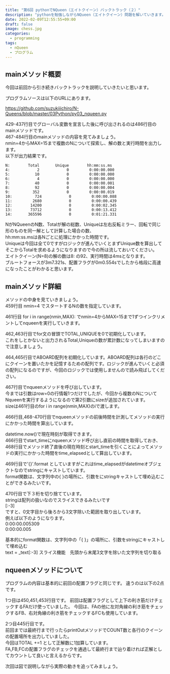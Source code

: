 ```yaml
---
title: "第6回 pythonでNQueen（エイトクイーン）バックトラック（２）"
description: "pythonを勉強しながらNQueen（エイトクイーン）問題を解いていきます。今回は第6回目。今回はバックトラックについて説明します。解を出すmainメソッドなどプログラムの概要を説明します。" 
date: 2022-02-09T12:55:55+09:00
draft: false 
image: chess.jpg
categories:
  - programming 
tags:
  - nQueen 
  - プログラム
---
```

## mainメソッド概要 
 今回は前回から引き続きバックトラックを説明していきたいと思います。        
 
プログラムソースは以下のURLにあります。      

https://github.com/suzukiiichiro/N-Queens/blob/master/03Python/py03_nqueen.py      

429-437行目でグローバル変数を宣言した後に呼び出されるのは486行目のmainメソッドです。  
 467-484行目のmainメソッドの内容を見てみましょう。    
 nmin=4からMAX=15まで複数のNについて探索し、解の数と実行時間を出力します。  
以下が出力結果です。  
 ```
N:        Total       Unique        hh:mm:ss.ms
 4:            2            0         0:00:00.000
 5:           10            0         0:00:00.000
 6:            4            0         0:00:00.000
 7:           40            0         0:00:00.001
 8:           92            0         0:00:00.004
 9:          352            0         0:00:00.019
10:          724            0         0:00:00.088
11:         2680            0         0:00:00.439
12:        14200            0         0:00:02.345
13:        73712            0         0:00:13.412
14:       365596            0         0:01:21.331
 ```
NがNQueenのN数、Totalが解の総数、Uniqueは左右反転ミラー、回転で同じ形のものを同一解として計算した場合の数、  
hh:mm:ss.msは各Nごとに処理にかかった時間です。  
Uniqueは今回は全て0ですがロジックが進んでいくとまずUnique数を算出してそこからTotalを求めるようになりますので今の所は流しておいてください。  
エイトクイーン(N=8)の解の数は8: の92、実行時間は4msとなります。  
ブルートフォースが3m7.321s、配置フラグが0m0.554sでしたから格段に高速になったことがわかると思います。  

## mainメソッド詳細
メソッドの中身を見ていきましょう。  
459行目 nmin=4 でスタートするNの数を指定しています。  

461行目 for i in range(nmin,MAX): でnmin=4からMAX=15まで1ずつインクリメントしてnqueenを実行していきます。  

462,463行目でfor文の冒頭でTOTAL,UNIQUEを0で初期化しています。    
これをしとかないと出力されるTotal,Uniqueの数が累計数になってしまいますので注意しましょう。  

464,465行目でABOARD配列を初期化しています。ABOARD配列は各行のどこにクイーンを置いたかを記憶するための配列です。ロジックが進んでいくと必須の配列になるのですが、今回のロジックでは使用しませんので読み飛ばしてください。  

467行目でnqueenメソッドを呼び出しています。  
今までは引数はrow=0の行情報1つだけでしたが、今回から複数のNについてNqueenを実行するようになるので第2引数にsizeが追加されています。  
sizeは461行目のfor i in range(nmin,MAX)のiで渡します。  

466行目,468-470行目でnqueenメソッドの前後時間を計測してメソッドの実行にかかった時間を算出しています。  

datetime.now()で現在時刻が取得できます。  
466行目でstart_timeにnqueenメソッド呼び出し直前の時間を取得しておき、  
468行目でメソッド終了直後の現在時刻とstart_timeを引くことによってメソッドの実行にかかった時間をtime_elapsedとして算出しています。  

469行目で'{}'.format としていますがこれはtime_elapsedがdatetimeオブジェクトなのでstringにキャストしています。  
format関数は、文字列中の{ }の場所に、引数をにstringキャストして埋め込むことができるみたいです。  

470行目で下３桁を切り捨てています。  
stringは配列の扱いなのでスライスできるみたいです  
[:-3]  
ですと、0文字目から後ろから3文字除いた範囲を取り出しています。  
例えば以下のようになります。  
0:00:00.005309  
0:00:00.005  

基本的にformat関数は、文字列中の「{ }」の場所に、引数をstringにキャストして埋め込む  
text = _text[:-3]  スライス機能　先頭から末尾3文字を除いた文字列を切り取る  

## nqueenメソッドについて
プログラムの内容は基本的に前回の配置フラグと同じです。
違うのは以下の2点です。

1つ目は450,451,453行目です。
前回は配置フラグとして上下の利き筋だけチェックするFAだけ使っていました。
今回は、FAの他に左対角線の利き筋をチェックするFB、右対角線の利き筋をチェックするFCも使用しています。

2つ目445行目です。  
前回までは最終行まで行ったらprintOutメソッドでCOUNT数と各行のクイーンの配置場所を出力していました。  
今回はTOTAL +=1 として正解数に1加算しています。  
FA,FB,FCの配置フラグのチェックを通過して最終行まで辿り着ければ正解としてカウントして良いと言えるからです。  

次回は図で説明しながら実際の動きを追ってみましょう。  


